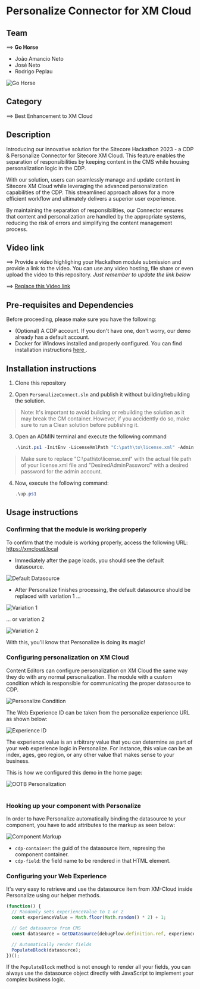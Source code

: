 # Personalize Connector for XM Cloud

## Team
⟹ **Go Horse**
- João Amancio Neto
- José Neto
- Rodrigo Peplau

![Go Horse](https://github.com/Sitecore-Hackathon/2020-Team-Go-Horse/raw/master/documentation/images/gohorse.jpg?raw=true)

## Category
⟹ Best Enhancement  to XM Cloud

## Description
Introducing our innovative solution for the Sitecore Hackathon 2023 - a CDP & Personalize Connector for Sitecore XM Cloud. This feature enables the separation of responsibilities by keeping content in the CMS while housing personalization logic in the CDP.

With our solution, users can seamlessly manage and update content in Sitecore XM Cloud while leveraging the advanced personalization capabilities of the CDP. This streamlined approach allows for a more efficient workflow and ultimately delivers a superior user experience.

By maintaining the separation of responsibilities, our Connector ensures that content and personalization are handled by the appropriate systems, reducing the risk of errors and simplifying the content management process.

## Video link
⟹ Provide a video highlighing your Hackathon module submission and provide a link to the video. You can use any video hosting, file share or even upload the video to this repository. _Just remember to update the link below_

⟹ [Replace this Video link](#video-link)

## Pre-requisites and Dependencies

Before proceeding, please make sure you have the following:

- (Optional) A CDP account. If you don't have one, don't worry, our demo already has a default account.
- Docker for Windows installed and properly configured. You can find installation instructions [ here ](https://docs.docker.com/desktop/install/windows-install/).

## Installation instructions

1. Clone this repository

2. Open `PersonalizeConnect.sln` and publish it without building/rebuilding the solution.

> Note: It's important to avoid building or rebuilding the solution as it may break the CM container. However, if you accidently do so, make sure to run a Clean solution before publishing it.

3. Open an ADMIN terminal and execute the following command

    ```ps1
    .\init.ps1 -InitEnv -LicenseXmlPath "C:\path\to\license.xml" -AdminPassword "DesiredAdminPassword"
    ```
> Make sure to replace "C:\path\to\license.xml" with the actual file path of your license.xml file and  "DesiredAdminPassword" with a desired password for the admin account.

4. Now, execute the following command:

    ```ps1
    .\up.ps1
    ```

## Usage instructions

### Confirming that the module is working properly

To confirm that the module is working properly, access the following URL: https://xmcloud.local

* Immediately after the page loads, you should see the default datasource.

![Default Datasource](docs/images/01-DefaultDatasource.png?raw=true "")

* After Personalize finishes processing, the default datasource should be replaced with variation 1 ...

![Variation 1](docs/images/02-VAR1.png?raw=true)

... or variation 2

![Variation 2](docs/images/03-VAR2.png?raw=true)

With this, you'll know that Personalize is doing its magic!

### Configuring personalization on XM Cloud

Content Editors can configure personalization on XM Cloud the same way they do with any normal personalization. The module with a custom condition which is responsible for communicating the proper datasource to CDP.

![Personalize Condition](docs/images/04-Condition.png?raw=true)

The Web Experience ID can be taken from the personalize experience URL as shown below:

![Experience ID](docs/images/06-ExperienceId.png?raw=true)

The experience value is an arbitrary value that you can determine as part of your web experience logic in Personalize. For instance, this value can be an index, ages, geo region, or any other value that makes sense to your business.  

This is how we configured this demo in the home page:

![OOTB Personalization](docs/images/05-PersonalizationSetup.png?raw=true)
<br /><br />
### Hooking up your component with Personalize

In order to have Personalize automatically binding the datasource to your component, you have to add attributes to the markup as seen below:

![Component Markup](docs/images/07-ComponentMarkup.png?raw=true)

* `cdp-container`: the guid of the datasource item, represing the component container.
* `cdp-field`: the field name to be rendered in that HTML element.

### Configuring your Web Experience

It's very easy to retrieve and use the datasource item from XM-Cloud inside Personalize using our helper methods.

```javascript
(function() {
  // Randomly sets experienceValue to 1 or 2
  const experienceValue = Math.floor(Math.random() * 2) + 1;

  // Get datasource from CMS
  const datasource = GetDatasource(debugFlow.definition.ref, experienceValue);

  // Automatically render fields
  PopulateBlock(datasource);
})();
```

If the `PopulateBlock` method is not enough to render all your fields, you can always use the datasource object directly with JavaScript to implement your complex business logic.

